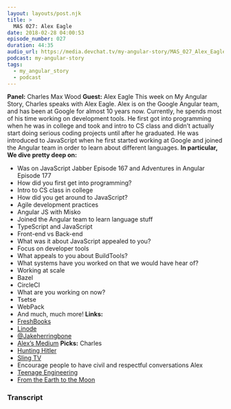 ```yaml
---
layout: layouts/post.njk
title: >
  MAS 027: Alex Eagle
date: 2018-02-28 04:00:53
episode_number: 027
duration: 44:35
audio_url: https://media.devchat.tv/my-angular-story/MAS_027_Alex_Eagle.mp3
podcast: my-angular-story
tags:
  - my_angular_story
  - podcast
---
```


**Panel:** Charles Max Wood **Guest:** Alex Eagle This week on My Angular Story, Charles speaks with Alex Eagle. Alex is on the Google Angular team, and has been at Google for almost 10 years now. Currently, he spends most of his time working on development tools. He first got into programming when he was in college and took and intro to CS class and didn’t actually start doing serious coding projects until after he graduated. He was introduced to JavaScript when he first started working at Google and joined the Angular team in order to learn about different languages. **In particular, We dive pretty deep on:&nbsp;**

- Was on JavaScript Jabber Episode 167 and Adventures in Angular Episode 177
- How did you first get into programming?
- Intro to CS class in college
- How did you get around to JavaScript?
- Agile development practices
- Angular JS with Misko
- Joined the Angular team to learn language stuff
- TypeScript and JavaScript
- Front-end vs Back-end
- What was it about JavaScript appealed to you?
- Focus on developer tools
- What appeals to you about BuildTools?
- What systems have you worked on that we would have hear of?
- Working at scale
- Bazel
- CircleCI
- What are you working on now?
- Tsetse
- WebPack
- And much, much more!
  **Links:&nbsp;**
- [FreshBooks](https://www.freshbooks.com/invoice?ref=11731&utm_source=pbm&utm_medium=affiliate-program&utm_influencer=419364&utm_campaign=podcast-influencers)
- [Linode](https://promo.linode.com/myangularstory/)
- [@Jakeherringbone](https://twitter.com/jakeherringbone?lang=en)
- [Alex’s Medium](https://medium.com/@Jakeherringbone)
  **Picks:** Charles
- [Hunting Hitler](http://www.history.com/shows/hunting-hitler)
- [Sling TV](https://www.sling.com/)
- Encourage people to have civil and respectful conversations
  Alex
- [Teenage Engineering](https://www.teenageengineering.com/)
- [From the Earth to the Moon](<https://en.wikipedia.org/wiki/From_the_Earth_to_the_Moon_(miniseries)>)

### Transcript
